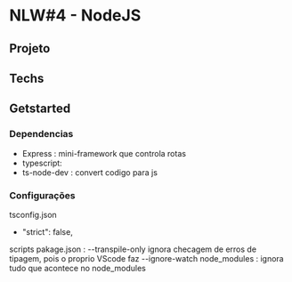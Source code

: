 # NLW#4 - NodeJS

## Projeto

## Techs



## Getstarted
### Dependencias

- Express : mini-framework que controla rotas
- typescript: 
- ts-node-dev : convert codigo para js

### Configurações
tsconfig.json
- "strict": false,

scripts pakage.json : 
--transpile-only ignora checagem de erros de tipagem, pois o proprio VScode faz 
--ignore-watch node_modules : ignora tudo que acontece no node_modules
